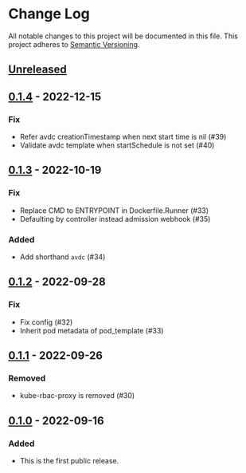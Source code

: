 # Change Log

All notable changes to this project will be documented in this file.
This project adheres to [Semantic Versioning](http://semver.org/).

## [Unreleased]

## [0.1.4] - 2022-12-15
### Fix
- Refer avdc creationTimestamp when next start time is nil (#39)
- Validate avdc template when startSchedule is not set (#40)

## [0.1.3] - 2022-10-19
### Fix
- Replace CMD to ENTRYPOINT in Dockerfile.Runner (#33)
- Defaulting by controller instead admission webhook (#35)
### Added
- Add shorthand `avdc` (#34)

## [0.1.2] - 2022-09-28
### Fix
- Fix config (#32)
- Inherit pod metadata of pod_template (#33)

## [0.1.1] - 2022-09-26
### Removed
- kube-rbac-proxy is removed (#30)

## [0.1.0] - 2022-09-16

### Added

- This is the first public release.

[Unreleased]: https://github.com/cybozu-go/nyamber/compare/v0.1.4...HEAD
[0.1.4]: https://github.com/cybozu-go/nyamber/compare/v0.1.3...v0.1.4
[0.1.3]: https://github.com/cybozu-go/nyamber/compare/v0.1.2...v0.1.3
[0.1.2]: https://github.com/cybozu-go/nyamber/compare/v0.1.1...v0.1.2
[0.1.1]: https://github.com/cybozu-go/nyamber/compare/v0.1.0...v0.1.1
[0.1.0]: https://github.com/cybozu-go/nyamber/compare/0b95ddf1810b156fc2bd36edd457b96a18ca0501...v0.1.0
